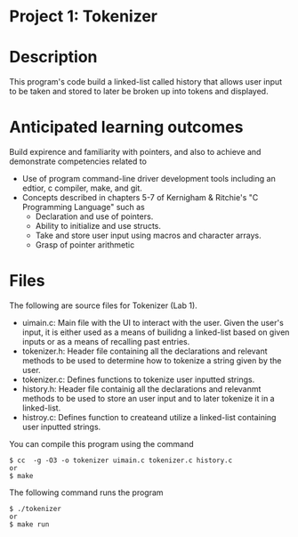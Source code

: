 Project 1: Tokenizer
====================
# Description
This program's code build a linked-list called history that allows user input to be taken and stored to later be broken up into tokens and displayed.

# Anticipated learning outcomes
Build expirence and familiarity with pointers, and also to achieve and demonstrate competencies related to 
- Use of program command-line driver development tools including an edtior, c compiler, make, and git.
- Concepts described in chapters 5-7 of Kernigham & Ritchie's "C Programming Language" such as
  - Declaration and use of pointers.
  - Ability to initialize and use structs.
  - Take and store user input using macros and character arrays.
  -  Grasp of pointer arithmetic  

# Files 
The following are source files for Tokenizer (Lab 1).

 - uimain.c:  Main file with the UI to interact with the user. Given the user's input, it is either used as a means of builidng a linked-list based on given inputs or as a means of recalling past entries.
 - tokenizer.h: Header file containing all the declarations and relevant methods to be used to determine how to tokenize a string given by the user.
 - tokenizer.c: Defines functions to tokenize user inputted strings.
 - history.h: Header file containig all the declarations and relevanmt methods to be used to store an user input and to later tokenize it in a linked-list. 
 - histroy.c: Defines function to createand utilize a linked-list containing user inputted strings.

You can compile this program using the command

    $ cc  -g -O3 -o tokenizer uimain.c tokenizer.c history.c 
    or
    $ make
   
The following command runs the program

    $ ./tokenizer
    or
    $ make run 


